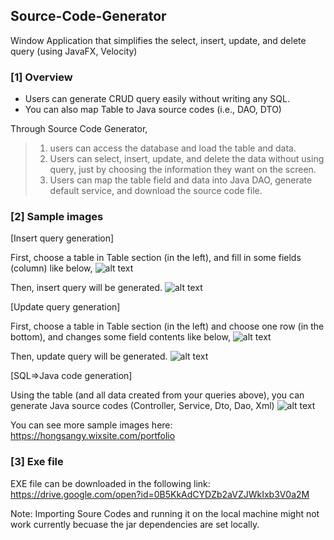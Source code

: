 ## Source-Code-Generator

Window Application that simplifies the select, insert, update, and delete query (using JavaFX, Velocity)

### [1] Overview
- Users can generate CRUD query easily without writing any SQL.
- You can also map Table to Java source codes (i.e., DAO, DTO)

Through Source Code Generator,
> 1) users can access the database and load the table and data.
> 2) Users can select, insert, update, and delete the data without using query, just by choosing the information they want on the screen.
> 3) Users can map the table field and data into Java DAO, generate default service, and download the source code file.

### [2] Sample images

[Insert query generation]

First, choose a table in Table section (in the left), and fill in some fields (column) like below,
![alt text](https://github.com/kaiyoo/Source-Code-Generator/blob/master/imgs/insert_screen.png?raw=true)


Then, insert query will be generated. 
![alt text](https://github.com/kaiyoo/Source-Code-Generator/blob/master/imgs/insert_query.png?raw=true)



[Update query generation]

First, choose a table in Table section (in the left) and choose one row (in the bottom), and changes some field contents like below,
![alt text](https://github.com/kaiyoo/Source-Code-Generator/blob/master/imgs/insert_screen.png?raw=true)

Then, update query will be generated. 
![alt text](https://github.com/kaiyoo/Source-Code-Generator/blob/master/imgs/insert_query.png?raw=true)



[SQL=>Java code generation]

Using the table (and all data created from your queries above), you can generate Java source codes (Controller, Service, Dto, Dao, Xml)
![alt text](https://github.com/kaiyoo/Source-Code-Generator/blob/master/imgs/generate_sourcecodes.png?raw=true)



You can see more sample images here:
https://hongsangy.wixsite.com/portfolio


### [3] Exe file

EXE file can be downloaded in the following link: 
https://drive.google.com/open?id=0B5KkAdCYDZb2aVZJWkIxb3V0a2M

Note: Importing Soure Codes and running it on the local machine might not work currently becuase the jar dependencies are set locally.
